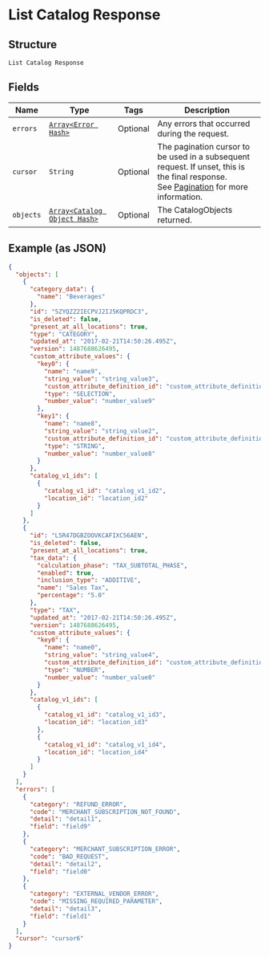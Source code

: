 
# List Catalog Response

## Structure

`List Catalog Response`

## Fields

| Name | Type | Tags | Description |
|  --- | --- | --- | --- |
| `errors` | [`Array<Error Hash>`](../../doc/models/error.md) | Optional | Any errors that occurred during the request. |
| `cursor` | `String` | Optional | The pagination cursor to be used in a subsequent request. If unset, this is the final response.<br>See [Pagination](https://developer.squareup.com/docs/build-basics/common-api-patterns/pagination) for more information. |
| `objects` | [`Array<Catalog Object Hash>`](../../doc/models/catalog-object.md) | Optional | The CatalogObjects returned. |

## Example (as JSON)

```json
{
  "objects": [
    {
      "category_data": {
        "name": "Beverages"
      },
      "id": "5ZYQZZ2IECPVJ2IJ5KQPRDC3",
      "is_deleted": false,
      "present_at_all_locations": true,
      "type": "CATEGORY",
      "updated_at": "2017-02-21T14:50:26.495Z",
      "version": 1487688626495,
      "custom_attribute_values": {
        "key0": {
          "name": "name9",
          "string_value": "string_value3",
          "custom_attribute_definition_id": "custom_attribute_definition_id3",
          "type": "SELECTION",
          "number_value": "number_value9"
        },
        "key1": {
          "name": "name8",
          "string_value": "string_value2",
          "custom_attribute_definition_id": "custom_attribute_definition_id4",
          "type": "STRING",
          "number_value": "number_value8"
        }
      },
      "catalog_v1_ids": [
        {
          "catalog_v1_id": "catalog_v1_id2",
          "location_id": "location_id2"
        }
      ]
    },
    {
      "id": "L5R47DGBZOOVKCAFIXC56AEN",
      "is_deleted": false,
      "present_at_all_locations": true,
      "tax_data": {
        "calculation_phase": "TAX_SUBTOTAL_PHASE",
        "enabled": true,
        "inclusion_type": "ADDITIVE",
        "name": "Sales Tax",
        "percentage": "5.0"
      },
      "type": "TAX",
      "updated_at": "2017-02-21T14:50:26.495Z",
      "version": 1487688626495,
      "custom_attribute_values": {
        "key0": {
          "name": "name0",
          "string_value": "string_value4",
          "custom_attribute_definition_id": "custom_attribute_definition_id2",
          "type": "NUMBER",
          "number_value": "number_value0"
        }
      },
      "catalog_v1_ids": [
        {
          "catalog_v1_id": "catalog_v1_id3",
          "location_id": "location_id3"
        },
        {
          "catalog_v1_id": "catalog_v1_id4",
          "location_id": "location_id4"
        }
      ]
    }
  ],
  "errors": [
    {
      "category": "REFUND_ERROR",
      "code": "MERCHANT_SUBSCRIPTION_NOT_FOUND",
      "detail": "detail1",
      "field": "field9"
    },
    {
      "category": "MERCHANT_SUBSCRIPTION_ERROR",
      "code": "BAD_REQUEST",
      "detail": "detail2",
      "field": "field0"
    },
    {
      "category": "EXTERNAL_VENDOR_ERROR",
      "code": "MISSING_REQUIRED_PARAMETER",
      "detail": "detail3",
      "field": "field1"
    }
  ],
  "cursor": "cursor6"
}
```


